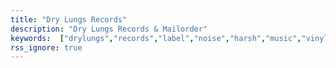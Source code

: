 ```yaml
---
title: "Dry Lungs Records"
description: "Dry Lungs Records & Mailorder"
keywords:  ["drylungs","records","label","noise","harsh","music","vinyl","vienna","666"]
rss_ignore: true
---
```

